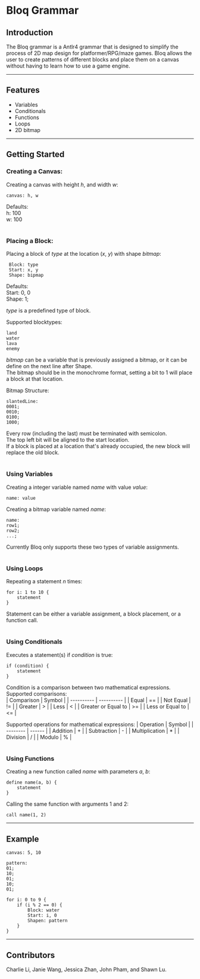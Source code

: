 # **Bloq Grammar**

## **Introduction**
The Bloq grammar is a Antlr4 grammar that is designed to simplify the process of 2D map design for platformer/RPG/maze games. Bloq allows the user to create patterns of different blocks and place them on a canvas without having to learn how to use a game engine. 

---

## **Features**
- Variables
- Conditionals
- Functions
- Loops
- 2D bitmap 

---

## **Getting Started**

### Creating a Canvas:
Creating a canvas with height *h*, and width *w*:   

```
canvas: h, w
```

Defaults:  
h: 100   
w: 100
#
### Placing a Block:
Placing a block of *type* at the location (*x*, *y*) with shape *bitmap*:  

```
 Block: type 
 Start: x, y
 Shape: bipmap
```

Defaults:  
Start: 0, 0  
Shape: 1;

*type* is a predefined type of block. 

Supported blocktypes:
```
land
water
lava
enemy
```

*bitmap* can be a variable that is previously assigned a bitmap, or it can be define on the next line after Shape.  
The bitmap should be in the monochrome format, setting a bit to 1 will place a block at that location.

Bitmap Structure:
```
slantedLine: 
0001;
0010;
0100;
1000;
```
Every row (including the last) must be terminated with semicolon.  
The top left bit will be aligned to the start location.  
If a block is placed at a location that's already occupied, the new block will replace the old block.

#
### Using Variables
Creating a integer variable named *name* with value *value*:

```
name: value
```

Creating a bitmap variable named *name*:

```
name:
row1;
row2;
...;
```
Currently Bloq only supports these two types of variable assignments.

#
### Using Loops
Repeating a statement *n* times:

```
for i: 1 to 10 {
    statement
}
```
Statement can be either a variable assignment, a block placement, or a function call.

#
### Using Conditionals
Executes a statement(s) if *condition* is true:
```
if (condition) {
    statement
}
```
Condition is a comparison between two mathematical expressions.  
Supported comparisons:  
| Comparison | Symbol |
| ---------- | ---------- |
| Equal | == |
| Not Equal | != |
| Greater | > |
| Less | < |
| Greater or Equal to | >= |
| Less or Equal to | <= |

Supported operations for mathematical expressions:
| Operation | Symbol |
| -------- | ------ |
| Addition | + |
| Subtraction | - |
| Multiplication | * |
| Division | / |
| Modulo | % |

#
### Using Functions
Creating a new function called *name* with parameters *a*, *b*:

```
define name(a, b) {
    statement
}
```

Calling the same function with arguments 1 and 2:

```
call name(1, 2)
```

---
## **Example**
```
canvas: 5, 10

pattern:
01;
10;
01;
10;
01;

for i: 0 to 9 {
    if (i % 2 == 0) {
        Block: water
        Start: i, 0
        Shapen: pattern
    }
}
```
---
## **Contributors**
Charlie Li, Janie Wang, Jessica Zhan, John Pham, and Shawn Lu.
